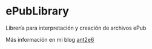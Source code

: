 # ePubLibrary
Librería para interpretación y creación de archivos ePub

Más información en mi blog [ant2e6](http://ant2e6.webs-interesantes.es/Codigo-fuente/2017/Lector-ePub.htm)
